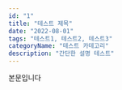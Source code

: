 ```yaml
---
id: "1"
title: "테스트 제목"
date: "2022-08-01"
tags: "테스트1, 테스트2, 테스트3"
categoryName: "테스트 카테고리"
description: "간단한 설명 테스트"
---
```


본문입니다